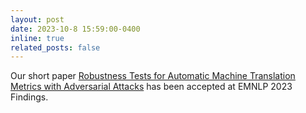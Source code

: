 ```yaml
---
layout: post
date: 2023-10-8 15:59:00-0400
inline: true
related_posts: false
---
```


Our short paper [Robustness Tests for Automatic Machine Translation Metrics with Adversarial Attacks](#eval_attack) has been accepted at EMNLP 2023 Findings.